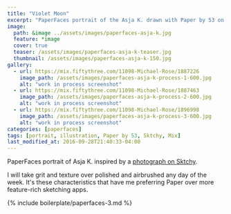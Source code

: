 ```yaml
---
title: "Violet Moon"
excerpt: "PaperFaces portrait of the Asja K. drawn with Paper by 53 on an iPad."
image: 
  path: &image ../assets/images/paperfaces-asja-k.jpg 
  feature: *image
  cover: true
  teaser: /assets/images/paperfaces-asja-k-teaser.jpg
  thumbnail: /assets/images/paperfaces-asja-k-150.jpg
gallery:
  - url: https://mix.fiftythree.com/11098-Michael-Rose/1887226
    image_path: /assets/images/paperfaces-asja-k-process-1-600.jpg
    alt: "work in process screenshot"
  - url: https://mix.fiftythree.com/11098-Michael-Rose/1887463
    image_path: /assets/images/paperfaces-asja-k-process-2-600.jpg
    alt: "work in process screenshot"
  - url: https://mix.fiftythree.com/11098-Michael-Rose/1896998
    image_path: /assets/images/paperfaces-asja-k-process-3-600.jpg
    alt: "work in process screenshot"
categories: [paperfaces]
tags: [portrait, illustration, Paper by 53, Sktchy, Mix]
last_modified_at: 2016-09-28T21:40:33-04:00
---
```


PaperFaces portrait of Asja K. inspired by a [photograph on Sktchy](http://sktchy.com/d5SaaC ).

I will take grit and texture over polished and airbrushed any day of the week. It's these characteristics that have me preferring Paper over more feature-rich sketching apps.

{% include boilerplate/paperfaces-3.md %}
